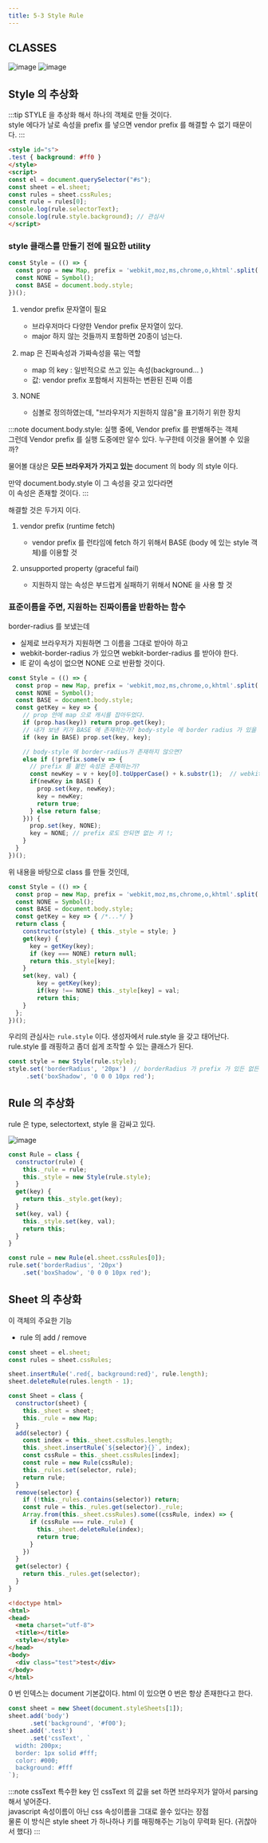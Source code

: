 ```yaml
---
title: 5-3 Style Rule
---
```


## CLASSES
![image](https://user-images.githubusercontent.com/31977543/122639200-8df34600-d133-11eb-9aeb-4e555144c1c6.png)
![image](https://user-images.githubusercontent.com/31977543/121343561-cdfd4080-c95d-11eb-9558-25e130cfffc3.png)

## Style 의 추상화
:::tip STYLE 을 추상화 해서 하나의 객체로 만들 것이다.      
style 에다가 날로 속성을 prefix 를 넣으면 vendor prefix 를 해결할 수 없기 때문이다.
:::

```html {10}
<style id="s">
.test { background: #ff0 }
</style>
<script>
const el = document.querySelector("#s");
const sheet = el.sheet;
const rules = sheet.cssRules;
const rule = rules[0];
console.log(rule.selectorText);
console.log(rule.style.background); // 관심사
</script> 
```

### style 클래스를 만들기 전에 필요한 utility
```javascript
const Style = (() => {
  const prop = new Map, prefix = 'webkit,moz,ms,chrome,o,khtml'.split(',');
  const NONE = Symbol();
  const BASE = document.body.style;
})();
```
    
1. vendor prefix 문자열이 필요
    - 브라우저마다 다양한 Vendor prefix 문자열이 있다.
    - major 하지 않는 것들까지 포함하면 20종이 넘는다.

2. map 은 진짜속성과 가짜속성을 묶는 역할
    - map 의 key : 일반적으로 쓰고 있는 속성(background... )
    - 값: vendor prefix 포함해서 지원하는 변환된 진짜 이름

3. NONE 
    - 심볼로 정의하였는데, "브라우저가 지원하지 않음"을 표기하기 위한 장치
     
:::note document.body.style: 실행 중에, Vendor prefix 를 판별해주는 객체  
그런데 Vendor prefix 를 실행 도중에만 알수 있다.
누구한테 이것을 물어볼 수 있을까?

물어볼 대상은 **모든 브라우저가 가지고 있는** document 의 body 의 style 이다.

만약 document.body.style 이 그 속성을 갖고 있다라면  
이 속성은 존재할 것이다. 
:::

해결할 것은 두가지 이다. 

1. vendor prefix (runtime fetch)
    - vendor prefix 를 런타임에 fetch 하기 위해서 BASE (body 에 있는 style 객체)를 이용할 것

2. unsupported property (graceful fail)
    - 지원하지 않는 속성은 부드럽게 실패하기 위해서 NONE 을 사용 할 것

### 표준이름을 주면, 지원하는 진짜이름을 반환하는 함수
border-radius 를 보냈는데        
- 실제로 브라우저가 지원하면 그 이름을 그대로 받아야 하고
- webkit-border-radius 가 있으면 webkit-border-radius 를 받아야 한다.
- IE 같이 속성이 없으면 NONE 으로 반환할 것이다. 
```javascript {5,17,22}
const Style = (() => {
  const prop = new Map, prefix = 'webkit,moz,ms,chrome,o,khtml'.split(',');
  const NONE = Symbol();
  const BASE = document.body.style;
  const getKey = key => {
    // prop 안에 map 으로 캐시를 잡아두었다.
    if (prop.has(key)) return prop.get(key);   
    // 내가 보낸 키가 BASE 에 존재하는가? body-style 에 border radius 가 있을 경우 이시점에 캐시를 잡는다.
    if (key in BASE) prop.set(key, key);

    // body-style 에 border-radius가 존재하지 않으면?
    else if (!prefix.some(v => {
      // prefix 를 붙인 속성은 존재하는가?
      const newKey = v + key[0].toUpperCase() + k.substr(1);  // webkitBackground 
      if(newKey in BASE) {
        prop.set(key, newKey);
        key = newKey;
        return true;
      } else return false;
    })) {
      prop.set(key, NONE);
      key = NONE; // prefix 로도 안되면 없는 키 !;
    }
  }
})();
```
 
위 내용을 바탕으로 class 를 만들 것인데,

```javascript title:unsupported property(graceful fail)
const Style = (() => {
  const prop = new Map, prefix = 'webkit,moz,ms,chrome,o,khtml'.split(',');
  const NONE = Symbol();
  const BASE = document.body.style;
  const getKey = key => { /*...*/ }
  return class {
    constructor(style) { this._style = style; } 
    get(key) {
      key = getKey(key);
      if (key === NONE) return null;
      return this._style[key];
    }
    set(key, val) {
        key = getKey(key);
        if(key !== NONE) this._style[key] = val;
        return this;  
    }
  };
})();
```

우리의 관심사는 `rule.style` 이다. 
생성자에서 rule.style 을 갖고 태어난다.     
rule.style 를 래핑하고 좀더 쉽게 조작할 수 있는 클래스가 된다.

```javascript
const style = new Style(rule.style);
style.set('borderRadius', '20px')  // borderRadius 가 prefix 가 있든 없든 잘 작동 할 것임.
     .set('boxShadow', '0 0 0 10px red');
```

## Rule 의 추상화
rule 은 type, selectortext, style 을 감싸고 있다.

![image](https://user-images.githubusercontent.com/31977543/121343561-cdfd4080-c95d-11eb-9558-25e130cfffc3.png)

```javascript
const Rule = class {
  constructor(rule) {
    this._rule = rule;
    this._style = new Style(rule.style);
  }
  get(key) {
    return this._style.get(key); 
  }
  set(key, val) {
    this._style.set(key, val);
    return this;
  }
}

const rule = new Rule(el.sheet.cssRules[0]);
rule.set('borderRadius', '20px')  
    .set('boxShadow', '0 0 0 10px red');
```

## Sheet 의 추상화
이 객체의 주요한 기능
- rule 의 add / remove 

```javascript title="기존의 sheet 의 rule insert / delete"
const sheet = el.sheet;
const rules = sheet.cssRules;

sheet.insertRule('.red{, background:red}', rule.length);
sheet.deleteRule(rules.length - 1);
```

```javascript title="Sheet 의 추상화"
const Sheet = class {
  constructor(sheet) {
    this._sheet = sheet;
    this._rule = new Map;
  }
  add(selector) {
    const index = this._sheet.cssRules.length;
    this._sheet.insertRule(`${selector}{}`, index);
    const cssRule = this._sheet.cssRules[index];
    const rule = new Rule(cssRule); 
    this._rules.set(selector, rule);
    return rule;
  }
  remove(selector) {
    if (!this._rules.contains(selector)) return;
    const rule = this._rules.get(selector)._rule;
    Array.from(this._sheet.cssRules).some((cssRule, index) => {
      if (cssRule === rule._rule) {
        this._sheet.deleteRule(index);
        return true;
      }
    })
  }
  get(selector) {
    return this._rules.get(selector);
  }
}
```

```html
<!doctype html>
<html>
<head>
  <meta charset="utf-8">
  <title></title>
  <style></style>
</head>
<body>
  <div class="test">test</div>
</body>
</html>
```

0 번 인덱스는 document 기본값이다. html 이 있으면 0 번은 항상 존재한다고 한다.
```javascript
const sheet = new Sheet(document.styleSheets[1]);
sheet.add('body')
      .set('background', '#f00');
sheet.add('.test')
      .set('cssText', `
  width: 200px;
  border: 1px solid #fff;
  color: #000;
  background: #fff
`);
``` 

:::note cssText
특수한 key 인 cssText 의 값을 set 하면 
브라우저가 알아서 parsing 해서 넣어준다.      
javascript 속성이름이 아닌 css 속성이름을 그대로 쓸수 있다는 장점     
물론 이 방식은 style sheet 가 하나하나 키를 매핑해주는 기능이 무력화 된다.
(귀찮아서 했다)
:::
